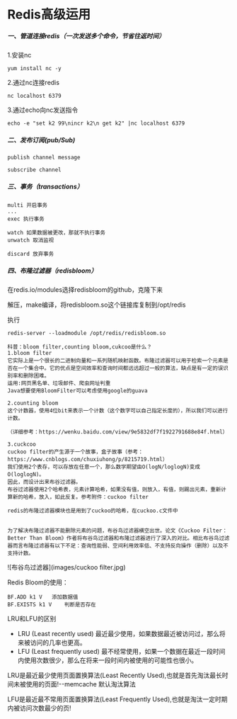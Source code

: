 # Redis高级运用

##### 一、管道连接redis（一次发送多个命令，节省往返时间）

1.安装nc

```
yum install nc -y
```

2.通过nc连接redis

```
nc localhost 6379
```

3.通过echo向nc发送指令

```
echo -e "set k2 99\nincr k2\n get k2" |nc localhost 6379
```

##### 二、发布订阅(pub/Sub)

```
publish channel message
```

```
subscribe channel
```

##### 三、事务（transactions）

```
multi 开启事务
...
exec 执行事务
```

```
watch 如果数据被更改，那就不执行事务
unwatch 取消监视
```

```
discard 放弃事务
```

##### 四、布隆过滤器（redisbloom）

在redis.io/modules选择redisbloom的github，克隆下来

解压，make编译，将redisbloom.so这个链接库复制到/opt/redis

执行

```
redis-server --loadmodule /opt/redis/redisbloom.so 
```



```
科普：bloom filter,counting bloom,cukcoo是什么？
1.bloom filter
它实际上是一个很长的二进制向量和一系列随机映射函数。布隆过滤器可以用于检索一个元素是否在一个集合中。它的优点是空间效率和查询时间都远远超过一般的算法，缺点是有一定的误识别率和删除困难。
运用:网页黑名单、垃圾邮件、爬虫网址判重
Java想要使用BloomFilter可以考虑使用google的guava

2.counting bloom
这个计数器，使用4位bit来表示一个计数（这个数字可以自己指定长度的），所以我们可以进行计数。

（详细参考：https://wenku.baidu.com/view/9e5832df7f1922791688e84f.html）

3.cuckcoo
cuckoo filter的产生源于一个故事，盒子故事（参考：https://www.cnblogs.com/chuxiuhong/p/8215719.html）
我们使用2个表存，可以存放在任意一个，那么数学期望由O(logN/loglogN)变成O(loglogN)。
因此，而设计出来布谷过滤器。
布谷过滤器使用2个哈希表，元素计算哈希，如果没有值，则放入，有值，则踢出元素，重新计算新的哈希，放入，如此反复。参考附件：cuckoo filter

redis的布隆过滤器模块也是用到了cuckoo的哈希，在cuckoo.c文件中


为了解决布隆过滤器不能删除元素的问题，布谷鸟过滤器横空出世。论文《Cuckoo Filter：Better Than Bloom》作者将布谷鸟过滤器和布隆过滤器进行了深入的对比。相比布谷鸟过滤器而言布隆过滤器有以下不足：查询性能弱、空间利用效率低、不支持反向操作（删除）以及不支持计数。
```

![布谷鸟过滤器](images/cuckoo filter.jpg)

Redis Bloom的使用：

```
BF.ADD k1 V   添加数据值
BF.EXISTS k1 V    判断是否存在
```

LRU和LFU的区别

- LRU (Least recently used) 最近最少使用，如果数据最近被访问过，那么将来被访问的几率也更高。
- LFU (Least frequently used) 最不经常使用，如果一个数据在最近一段时间内使用次数很少，那么在将来一段时间内被使用的可能性也很小。

LRU是最近最少使用页面置换算法(Least Recently Used),也就是首先淘汰最长时间未被使用的页面!--memcache 默认淘汰算法

LFU是最近最不常用页面置换算法(Least Frequently Used),也就是淘汰一定时期内被访问次数最少的页!